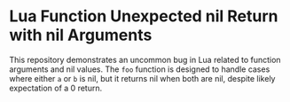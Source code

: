 # Lua Function Unexpected nil Return with nil Arguments

This repository demonstrates an uncommon bug in Lua related to function arguments and nil values. The `foo` function is designed to handle cases where either `a` or `b` is nil, but it returns nil when both are nil, despite likely expectation of a 0 return.